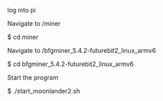 log into pi

Navigate to /miner

  $ cd miner

Navigate to /bfgminer_5.4.2-futurebit2_linux_armv6

  $ cd bfgminer_5.4.2-futurebit2_linux_armv6

Start the program

  $ ./start_moonlander2.sh
